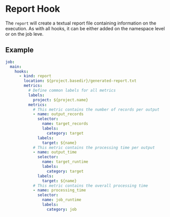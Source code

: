 # Report Hook

The `report` will create a textual report file containing information on the execution. As with all hooks, it can be
either added on the namespace level or on the job leve.

## Example
```yaml
job:
  main:
    hooks:
      - kind: report
        location: ${project.basedir}/generated-report.txt
        metrics:
          # Define common labels for all metrics
          labels:
            project: ${project.name}
          metrics:
            # This metric contains the number of records per output
            - name: output_records
              selector:
                name: target_records
                labels:
                  category: target
              labels:
                target: ${name}
            # This metric contains the processing time per output
            - name: output_time
              selector:
                name: target_runtime
                labels:
                  category: target
              labels:
                target: ${name}
            # This metric contains the overall processing time
            - name: processing_time
              selector:
                name: job_runtime
                labels:
                  category: job
```
